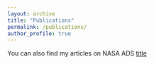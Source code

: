 ```yaml
---
layout: archive
title: "Publications"
permalink: /publications/
author_profile: true
---
```


You can also find my articles on NASA ADS [title](https://ui.adsabs.harvard.edu/search/q=%20%20author%3A%22Aganze%2C%20Christian%22&sort=date%20desc%2C%20bibcode%20desc&p_=0)
